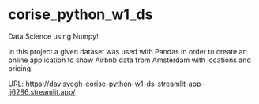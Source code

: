 # corise_python_w1_ds
Data Science using Numpy!

In this project a given dataset was used with Pandas in order to create an online application to show Airbnb data from Amsterdam with locations and pricing.

URL: https://davisvegh-corise-python-w1-ds-streamlit-app-lj6286.streamlit.app/
